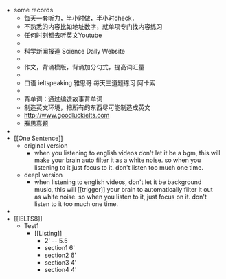 - some records
	- 每天一套听力，半小时做，半小时check，
	- 不熟悉的内容比如地址数字，就单项专门找内容练习
	- 任何时刻都去听英文Youtube
	-
	- 科学新闻报道 Science Daily Website
	-
	- 作文，背诵模版，背诵加分句式，提高词汇量
	-
	- 口语 ieltspeaking 雅思哥 每天三道题练习 阿卡索
	-
	- 背单词：通过编造故事背单词
	- 制造英文环境，把所有的东西尽可能制造成英文
	- http://www.goodluckielts.com
	- [雅思真题](https://kbtxwer.github.io/IELTS/#D:/BaiduNetdiskDownload/雅思真题%204-16)
-
- [[One Sentence]]
	- original version
		- when you listening to english videos don't let it be a bgm, this will make your brain auto filter it as a white noise. so when you listening to it just focus to it. don't listen too much one time.
	- deepl version
		- when listening to english videos, don't let it be background music, this will [[trigger]] your brain to automatically filter it out as white noise. so when you listen to it, just focus on it. don't listen to it too much one time.
-
- [[IELTS8]]
	- Test1
		- [[Listing]]
			- 2' -- 5.5
			- section1 6'
			- section2 6'
			- section3 4'
			- section4 4'